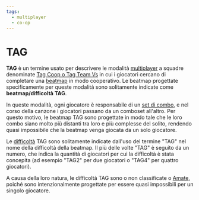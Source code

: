 ```yaml
---
tags:
  - multiplayer
  - co-op
---
```


# TAG

**TAG** è un termine usato per descrivere le modalità [multiplayer](/wiki/Client/Interface/Multiplayer) a squadre denominate [Tag Coop o Tag Team Vs](/wiki/Client/Interface/Multiplayer#tag-co-op-/-tag-team-vs) in cui i giocatori cercano di completare una [beatmap](/wiki/Beatmap) in modo cooperativo. Le beatmap progettate specificamente per queste modalità sono solitamente indicate come **beatmap/difficoltà TAG**.

In queste modalità, ogni giocatore è responsabile di un [set di combo](/wiki/Beatmapping/Combo), e nel corso della canzone i giocatori passano da un comboset all'altro. Per questo motivo, le beatmap TAG sono progettate in modo tale che le loro combo siano molto più distanti tra loro e più complesse del solito, rendendo quasi impossibile che la beatmap venga giocata da un solo giocatore.

Le [difficoltà](/wiki/Beatmap/Difficulty) TAG sono solitamente indicate dall'uso del termine "TAG" nel nome della difficoltà della beatmap. Il più delle volte "TAG" è seguito da un numero, che indica la quantità di giocatori per cui la difficoltà è stata concepita (ad esempio "TAG2" per due giocatori o "TAG4" per quattro giocatori).

A causa della loro natura, le difficoltà TAG sono o non classificate o [Amate](/wiki/Beatmap/Category#amate), poiché sono intenzionalmente progettate per essere quasi impossibili per un singolo giocatore.
